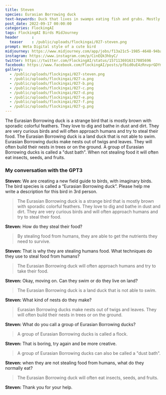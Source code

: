 ```yaml
---
title: Steven
species: Eurasian Borrowing duck
text-keywords: Duck that lives in swamps eating fish and grubs. Mostly brown with sporadic colorful feathers, Loves to dig and bathe in dust and dirt. From Europe
post_date: 2022-09-17 00:00:00
categories: FlockingAI
tags: FlockingAI Birds MidJourney 
header      :
  teaser    : /public/uploads/flockingai/027-steven.png
prompt: Weta Digital style of a cute bird
midjourney: https://www.midjourney.com/app/jobs/f13a21c5-1985-4648-94ba-0f3540902007
instagram: https://www.instagram.com/p/CinEQk3hbyC/
twitter: https://twitter.com/FlockingAI/status/1571136916317085696
facebook: https://www.facebook.com/FlockingAI/posts/pfbid0uE4zRnvprGDYm2koTgXbuTxpi8uQKNwMd7MFgJDr4BV617NHcF1VMSvmfbjKhb71l
gallery: 
  - /public/uploads/flockingai/027-steven.png
  - /public/uploads/flockingai/027-a.png
  - /public/uploads/flockingai/027-b.png
  - /public/uploads/flockingai/027-c.png
  - /public/uploads/flockingai/027-d.png
  - /public/uploads/flockingai/027-e.png
  - /public/uploads/flockingai/027-f.png
  - /public/uploads/flockingai/027-g.png
---
```


The Eurasian Borrowing duck is a strange bird that is mostly brown with sporadic colorful feathers. They love to dig and bathe in dust and dirt. They are very curious birds and will often approach humans and try to steal their food.  The Eurasian Borrowing duck is a land duck that is not able to swim. Eurasian Borrowing ducks make nests out of twigs and leaves. They will often build their nests in trees or on the ground. A group of Eurasian Borrowing ducks is called a "dust bath". When not stealing food it will often eat insects, seeds, and fruits.

### My conversation with the GPT3

**Steven:** We are creating a new field guide to birds, with imaginary birds. The bird species is called a “Eurasian Borrowing duck”. Please help me write a description for this bird in 3rd person.

> The Eurasian Borrowing duck is a strange bird that is mostly brown with sporadic colorful feathers. They love to dig and bathe in dust and dirt. They are very curious birds and will often approach humans and try to steal their food.

**Steven:** How do they steal their food?

> By stealing food from humans, they are able to get the nutrients they need to survive.

**Steven:** That is why they are stealing humans food. What techniques do they use to steal food from humans?

> The Eurasian Borrowing duck will often approach humans and try to take their food.

**Steven:** Okay, moving on. Can they swim or do they live on land?

> The Eurasian Borrowing duck is a land duck that is not able to swim.

**Steven:** What kind of nests do they make?

> Eurasian Borrowing ducks make nests out of twigs and leaves. They will often build their nests in trees or on the ground.

**Steven:** What do you call a group of Eurasian Borrowing ducks?

> A group of Eurasian Borrowing ducks is called a flock.

**Steven:** That is boring, try again and be more creative.

> A group of Eurasian Borrowing ducks can also be called a "dust bath".

**Steven:** when they are not stealing food from humans, what do they normally eat?

> The Eurasian Borrowing duck will often eat insects, seeds, and fruits.

**Steven:** Thank you for your help.
